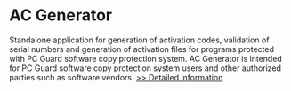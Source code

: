 # AC Generator
Standalone application for generation of activation codes, validation of serial numbers and generation of activation files for programs protected with PC Guard software copy protection system. AC Generator is intended for PC Guard software copy protection system users and other authorized parties such as software vendors.
[>> Detailed information](https://secure.shareit.com/shareit/product.html?productid=184024&affiliateid=200057808)